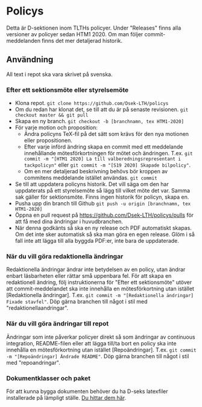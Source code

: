 # Policys

Detta är D-sektionen inom TLTHs policyer. Under "Releases" finns alla versioner av policyer sedan HTM1 2020. Om man följer commit-meddelanden finns det mer detaljerad historik.

## Användning

All text i repot ska vara skrivet på svenska.

### Efter ett sektionsmöte eller styrelsemöte

- Klona repot. `git clone https://github.com/Dsek-LTH/policys`
- Om du redan har klonat det, se till att du är på senaste revisionen. `git checkout master && git pull`
- Skapa en ny branch. `git checkout -b [branchnamn, tex HTM1-2020]`
- För varje motion och proposition:
  - Ändra policyns TeX-fil på det sätt som krävs för den nya motionen eller propositionen.
  - Efter varje införd ändring skapa en commit med ett meddelande innehållande mötesförkortningen för mötet och ändringen. T.ex. `git commit -m "[HTM1 2020] La till valberedningsrepresentant i tackpolicyn"` eller `git commit -m "[S19 2020] Skapade bilpolicy"`.
  - Om en mer detaljerad beskrivning behövs bör kroppen av commitens meddelande istället användas. `git commit`
- Se till att uppdatera policyns historik. Det vill säga om den har uppdaterats på ett styrelsemöte så lägg till vilket möte det var. Samma sak gäller för sektionsmöte. Finns ingen historik för policyn, skapa en.
- Pusha upp din branch till Github `git push -u origin [branchnamn, tex HTM1-2020]`
- Öppna en pull request på https://github.com/Dsek-LTH/policys/pulls för att få med dina ändringar i huvudbranchen.
- När denna godkänts så ska en ny release och PDF automatiskt skapas. Om det inte sker automatisk så ska man göra en egen release. Glöm i så fall inte att lägga till alla byggda PDF:er, inte bara de uppdaterade.

### När du vill göra redaktionella ändringar

Redaktionella ändringar ändrar inte betydelsen av en policy, utan ändrar enbart läsbarheten eller rättar små uppenbara fel. För att skapa en redaktionell ändring, följ instruktionerna för "Efter ett sektionsmöte" utöver att commit-meddelandet ska inte innehålla en mötesförkortning utan istället [Redaktionella ändringar]. T.ex. `git commit -m "[Redaktionella ändringar] Fixade stavfel"`. Döp gärna branchen till något i stil med "redaktionellaandringar".

### När du vill göra ändringar till repot

Ändringar som inte påverkar policyer direkt så som ändringar av continuous integration, README-filen eller att lägga till/ta bort en policy ska inte innehålla en mötesförkortning utan istället [Repoändringar]. T.ex. `git commit -m "[Repoändringar] Ändrade README"`. Döp gärna branchen till något i stil med "repoandringar".

### Dokumentklasser och paket

För att kunna bygga dokumenten behöver du ha D-seks latexfiler installerade på lämpligt ställe. [Du hittar dem här](https://github.com/Dsek-LTH/dsek-latex).
